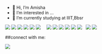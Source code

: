 - 👋 Hi, I’m Amisha
- 👀 I’m interested in ...
- 🌱 I’m currently studying at IIIT,Bbsr

<p align="left">

  <img src="https://camo.githubusercontent.com/04a68d28c34b095402af3f66b15a65b9802c0d7ffdfa813635f65a9dbb18c16e/68747470733a2f2f696d672e69636f6e73382e636f6d2f636f6c6f722f34382f3030303030302f632d706c75732d706c75732d6c6f676f2e706e67"/>
  <img src="https://img.icons8.com/color/48/000000/c-programming.png"/>
  <img src="https://camo.githubusercontent.com/a5c57e2e4a604ee232a8723fbe82c39173085ccf97ab18d25207947889653a67/68747470733a2f2f696d672e69636f6e73382e636f6d2f636f6c6f722f34382f3030303030302f6a6176612d636f666665652d6375702d6c6f676f2d2d76322e706e67"/>
  <img src="https://camo.githubusercontent.com/bf002006601b95151d8e6a149769e596fc83372e2f43f79d5548cc83817c1735/68747470733a2f2f696d672e69636f6e73382e636f6d2f636f6c6f722f35302f3030303030302f68746d6c2d352d2d76312e706e67"/>
  <img src="https://camo.githubusercontent.com/dc75aee770dff630309493116eeebd6a39c7042e4e94780a5e6c8f107bebe76f/68747470733a2f2f696d672e69636f6e73382e636f6d2f636f6c6f722f34382f3030303030302f637373332e706e67"/>
  <img src="https://camo.githubusercontent.com/ef7059ae5eb8332e7b9c8082774086075ca750dab70832c176550d7b6c311fb2/68747470733a2f2f696d672e69636f6e73382e636f6d2f636f6c6f722f34382f756e646566696e65642f626f6f7473747261702e706e67"/>
  <img src=""/>
  <img src=""/>
  <img src=""/>
  <img src=""/>


  
  <img src="https://img.icons8.com/color/48/000000/javascript--v1.png"/>
  
  <img src="https://camo.githubusercontent.com/c53e01bba2d0abbd5b73019fca355bb2560f4cd1a567ce239dbb53ba3f129515/68747470733a2f2f696d672e69636f6e73382e636f6d2f636f6c6f722f34382f3030303030302f6669676d612d2d76312e706e67"/>
  <img src="[https://img.icons8.com/color/48/000000/c-programming.png](https://camo.githubusercontent.com/04a68d28c34b095402af3f66b15a65b9802c0d7ffdfa813635f65a9dbb18c16e/68747470733a2f2f696d672e69636f6e73382e636f6d2f636f6c6f722f34382f3030303030302f632d706c75732d706c75732d6c6f676f2e706e67)"/>
  <img src="[https://img.icons8.com/ios/50/000000/java-coffee-cup-logo--v1.png](https://camo.githubusercontent.com/a5c57e2e4a604ee232a8723fbe82c39173085ccf97ab18d25207947889653a67/68747470733a2f2f696d672e69636f6e73382e636f6d2f636f6c6f722f34382f3030303030302f6a6176612d636f666665652d6375702d6c6f676f2d2d76322e706e67)"/>
  <img src="https://camo.githubusercontent.com/6af5bf5815c2ae700bf9db9c2a07b00fd215aa765c3f705454bf7614500b5717/68747470733a2f2f696d672e69636f6e73382e636f6d2f636f6c6f722f34382f756e646566696e65642f72656163742d6e61746976652e706e67"/>
  <img src="https://camo.githubusercontent.com/0c9a930bd32192f585b6b9ad5fcb75409d39f8a0613115caed636d6882263718/68747470733a2f2f696d672e69636f6e73382e636f6d2f666c75656e63792f34382f3030303030302f6769746875622e706e67"/>
   <img src=""/>
    <img src=""/>
  <img src="https://camo.githubusercontent.com/03899ca15bc7682cad570e2638be85926777122dce4b90151d5efc897660d5cd/68747470733a2f2f696d672e69636f6e73382e636f6d2f636f6c6f722f34382f3030303030302f6e6f64656a732e706e67"/>
  <img src="https://camo.githubusercontent.com/9bbd13a20bb8651d8c54267857569bd9562da9a851ebae27a1eba70a1fc47535/68747470733a2f2f696d672e69636f6e73382e636f6d2f636f6c6f722f34382f3030303030302f6d7973716c2d6c6f676f2e706e67"/>
  <img src=""/>
  
  
 </p>
  
  ##connect with me:
  <p allign="left">
    <a href ="https://www.linkedin.com/in/amisha-panda-5922891b3/">
      <img src="https://img.icons8.com/fluent/48/000000/linkedin.png"/></a>
  </p>
<!---
AmishaGuddi/AmishaGuddi is a ✨ special ✨ repository because its `README.md` (this file) appears on your GitHub profile.
You can click the Preview link to take a look at your changes.
--->

